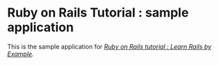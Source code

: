 # Ruby on Rails Tutorial : sample application

This is the sample application for [*Ruby on Rails tutorial : Learn Rails by Example*](http://railstutorial.org).